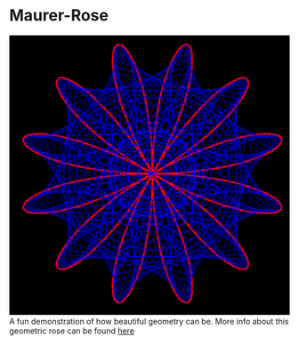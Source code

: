 # Maurer-Rose
![Maurer Rose](maurer.png)
A fun demonstration of how beautiful geometry can be.
More info about this geometric rose can be found [here](https://en.wikipedia.org/wiki/Maurer_rose "Rose")
